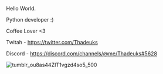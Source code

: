 Hello World.

Python developer :)

Coffee Lover <3

Twitah - https://twitter.com/Thadeuks

Discord - https://discord.com/channels/@me/Thadeuks#5628

![tumblr_ou8as44ZIT1vgzd4so5_500](https://user-images.githubusercontent.com/93542549/139718622-63d75f0a-d8e0-48fb-baa4-d4014b97ab1b.gif)









